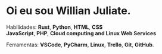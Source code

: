 # Oi eu sou Willian Juliate. 

Habilidades: 
**Rust**, **Python**, **HTML**, **CSS** <br> **JavaScript**,
**PHP**, **Cloud computing and Linux Web Services**

Ferramentas: **VSCode**, **PyCharm**, **Linux**, **Trello**, **Git**, **GitHub**.
